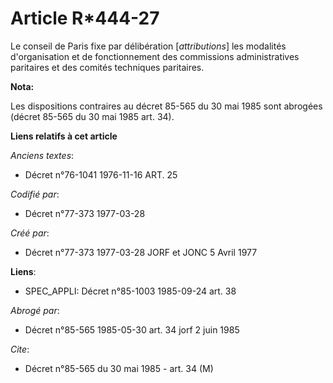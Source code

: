 # Article R*444-27

Le conseil de Paris fixe par délibération [*attributions*] les modalités d'organisation et de fonctionnement des commissions
administratives paritaires et des comités techniques paritaires.

**Nota:**

Les dispositions contraires au décret 85-565 du 30 mai 1985 sont abrogées (décret 85-565 du 30 mai 1985 art. 34).

**Liens relatifs à cet article**

_Anciens textes_:

  - Décret n°76-1041 1976-11-16 ART. 25

_Codifié par_:

  - Décret n°77-373 1977-03-28

_Créé par_:

  - Décret n°77-373 1977-03-28 JORF et JONC 5 Avril 1977

**Liens**:

  - SPEC_APPLI: Décret n°85-1003 1985-09-24 art. 38

_Abrogé par_:

  - Décret n°85-565 1985-05-30 art. 34 jorf 2 juin 1985

_Cite_:

  - Décret n°85-565 du 30 mai 1985 - art. 34 (M)
